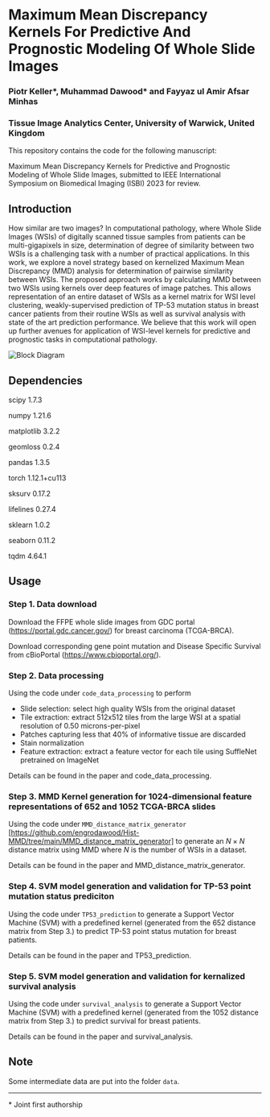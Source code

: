 # Maximum Mean Discrepancy Kernels For Predictive And Prognostic Modeling Of Whole Slide Images
### Piotr Keller*, Muhammad Dawood* and Fayyaz ul Amir Afsar Minhas
### Tissue Image Analytics Center, University of Warwick, United Kingdom

This repository contains the code for the following manuscript:

Maximum Mean Discrepancy Kernels for Predictive and Prognostic Modeling of Whole Slide Images, submitted to IEEE International Symposium on Biomedical Imaging (ISBI) 2023 for review.

## Introduction
How similar are two images? In computational pathology, where Whole Slide Images (WSIs) of digitally scanned tissue samples from patients can be multi-gigapixels in size, determination of degree of similarity between two WSIs is a challenging task with a number of practical applications. In this work, we explore a novel strategy based on kernelized Maximum Mean Discrepancy (MMD) analysis for determination of pairwise similarity between WSIs. The proposed approach works by calculating MMD between two WSIs using kernels over deep features of image patches. This allows representation of an entire dataset of WSIs as a kernel matrix for WSI level clustering, weakly-supervised prediction of TP-53 mutation status in breast cancer patients from their routine WSIs as well as survival analysis with state of the art prediction performance. We believe that this work will open up further avenues for application of WSI-level kernels for predictive and prognostic tasks in computational pathology.

<img src="workflow.png" alt="Block Diagram"/>

## Dependencies
scipy 1.7.3

numpy 1.21.6

matplotlib 3.2.2

geomloss 0.2.4

pandas 1.3.5

torch 1.12.1+cu113

sksurv 0.17.2

lifelines 0.27.4

sklearn 1.0.2

seaborn 0.11.2

tqdm 4.64.1 

## Usage
### Step 1. Data download
Download the FFPE whole slide images from GDC portal (https://portal.gdc.cancer.gov/) for breast carcinoma (TCGA-BRCA).

Download corresponding gene point mutation and Disease Specific Survival from cBioPortal (https://www.cbioportal.org/).
### Step 2. Data processing
Using the code under `code_data_processing` to perform

- Slide selection: select high quality WSIs from the original dataset 
- Tile extraction: extract 512x512 tiles from the large WSI at a spatial resolution of 0.50 microns-per-pixel
- Patches capturing less that 40% of informative tissue are discarded
- Stain normalization
- Feature extraction: extract a feature vector for each tile using SuffleNet pretrained on ImageNet


Details can be found in the paper and code_data_processing.
### Step 3. MMD Kernel generation for 1024-dimensional feature representations of 652 and 1052 TCGA-BRCA slides 

Using the code under `MMD_distance_matrix_generator` [https://github.com/engrodawood/Hist-MMD/tree/main/MMD_distance_matrix_generator] to generate an $N \times N$ distance matrix using MMD where $N$ is the number of WSIs in a dataset.

Details can be found in the paper and MMD_distance_matrix_generator.

### Step 4. SVM model generation and validation for TP-53 point mutation status prediciton

Using the code under `TP53_prediction` to generate a Support Vector Machine (SVM) with a predefined kernel (generated from the 652 distance matrix from Step 3.) to predict TP-53 point status mutation for breast patients.

Details can be found in the paper and TP53_prediction.

### Step 5. SVM model generation and validation for kernalized survival analysis

Using the code under `survival_analysis` to generate a Support Vector Machine (SVM) with a predefined kernel (generated from the 1052 distance matrix from Step 3.) to predict survival for breast patients.

Details can be found in the paper and survival_analysis.

## Note

Some intermediate data are put into the folder `data`.

--------

\* Joint first authorship
